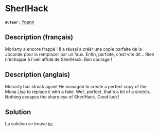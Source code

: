 # SherlHack

**`Auteur:`** [Yoann](https://github.com/YoannSab)

## Description (français)

Moriarty a encore frappé ! Il a réussi à créér une copie parfaite de la Joconde pour la remplacer par un faux. Enfin, parfaite, c'est vite dit... Rien n'échappe à l'oeil affuté de SherlHack. Bon courage !

## Description (anglais)

Moriarty has struck again! He managed to create a perfect copy of the Mona Lisa to replace it with a fake. Well, perfect, that's a bit of a stretch... Nothing escapes the sharp eye of SherlHack. Good luck!

## Solution

La solution se trouve [ici](./solution/).